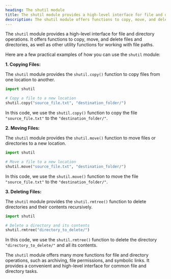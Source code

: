 ```yaml
---
heading: The shutil module
title: The shutil module provides a high-level interface for file and directory operations.
description: The shutil module offers functions to copy, move, and delete files and directories, as well as other utility functions for working with file paths.
---
```


The `shutil` module provides a high-level interface for file and directory operations. It offers functions to copy, move, and delete files and directories, as well as other utility functions for working with file paths.

Here are a few practical examples of how you can use the `shutil` module:

**1. Copying Files:**

The `shutil` module provides the `shutil.copy()` function to copy files from one location to another.

```python
import shutil

# Copy a file to a new location
shutil.copy("source_file.txt", "destination_folder/")
```

In this code, we use the `shutil.copy()` function to copy the file `"source_file.txt"` to the `"destination_folder/"`.

**2. Moving Files:**

The `shutil` module provides the `shutil.move()` function to move files or directories to a new location.

```python
import shutil

# Move a file to a new location
shutil.move("source_file.txt", "destination_folder/")
```

In this code, we use the `shutil.move()` function to move the file `"source_file.txt"` to the `"destination_folder/"`.

**3. Deleting Files:**

The `shutil` module provides the `shutil.rmtree()` function to delete directories and their contents recursively.

```python
import shutil

# Delete a directory and its contents
shutil.rmtree("directory_to_delete/")
```

In this code, we use the `shutil.rmtree()` function to delete the directory `"directory_to_delete/"` and all its contents.

The `shutil` module offers many more functions for file and directory operations, such as archiving, file permissions, and symbolic links. It provides a convenient and high-level interface for common file and directory tasks.
